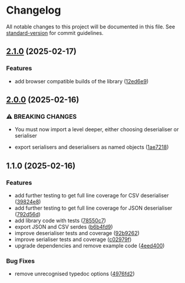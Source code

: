 # Changelog

All notable changes to this project will be documented in this file. See [standard-version](https://github.com/conventional-changelog/standard-version) for commit guidelines.

## [2.1.0](https://github.com/andrewbridge/transaction-serde/compare/v2.0.0...v2.1.0) (2025-02-17)


### Features

* add browser compatible builds of the library ([12ed6e9](https://github.com/andrewbridge/transaction-serde/commit/12ed6e942f96a46481972e12aa92990c03e6324f))

## [2.0.0](https://github.com/andrewbridge/transaction-serde/compare/v1.1.0...v2.0.0) (2025-02-16)


### ⚠ BREAKING CHANGES

* You must now import a level deeper, either choosing deserialiser or serialiser

* export serialisers and deserialisers as named objects ([1ae7218](https://github.com/andrewbridge/transaction-serde/commit/1ae7218bf34d720b6626e4caa41bca2dda9c67e0))

## 1.1.0 (2025-02-16)


### Features

* add further testing to get full line coverage for CSV deserialiser ([39824e8](https://github.com/andrewbridge/transaction-serde/commit/39824e88cc84c73739506a4624f661ea5ddbb764))
* add further testing to get full line coverage for JSON deserialiser ([792d56d](https://github.com/andrewbridge/transaction-serde/commit/792d56dd3e837cda74b2fdfa3fd359a59e108733))
* add library code with tests ([78550c7](https://github.com/andrewbridge/transaction-serde/commit/78550c7603cf4e3e198734b4c3e5a196af278ebd))
* export JSON and CSV serdes ([b6b4fd9](https://github.com/andrewbridge/transaction-serde/commit/b6b4fd9c735cb1ad874d455d3e9edbb920da80ca))
* improve deserialiser tests and coverage ([92b9262](https://github.com/andrewbridge/transaction-serde/commit/92b92626dc3d4b2380e3164ae1d6744adea9b7a1))
* improve serialiser tests and coverage ([c02979f](https://github.com/andrewbridge/transaction-serde/commit/c02979fbdc40c89a121df2ec460e7858f037cc0d))
* upgrade dependencies and remove example code ([4eed400](https://github.com/andrewbridge/transaction-serde/commit/4eed400da7dc7f72a0cb48c88592aadd1e08f005))


### Bug Fixes

* remove unrecognised typedoc options ([4976fd2](https://github.com/andrewbridge/transaction-serde/commit/4976fd21fe81ed349a27e2930dc87641f955f391))
